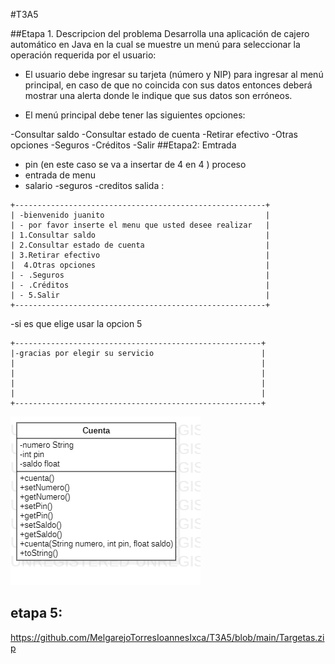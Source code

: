 #T3A5

##Etapa 1. Descripcion del problema
Desarrolla una aplicación de cajero automático en Java en la cual se muestre un menú para seleccionar la operación requerida por el usuario:

- El usuario debe ingresar su tarjeta (número y NIP) para ingresar al menú principal, en caso de que no coincida con sus datos entonces deberá mostrar una alerta donde le indique que sus datos son erróneos.

- El menú principal debe tener las siguientes opciones:

-Consultar saldo
-Consultar estado de cuenta
-Retirar efectivo
-Otras opciones
-Seguros
-Créditos
-Salir
##Etapa2:
Emtrada
- pin (en este caso se va a insertar de 4 en 4 )
proceso
- entrada de menu 
 - salario 
 -seguros
 -creditos
salida :
~~~
+--------------------------------------------------------+
| -bienvenido juanito                                    |
| - por favor inserte el menu que usted desee realizar   |
| 1.Consultar saldo                                      |
| 2.Consultar estado de cuenta                           |
| 3.Retirar efectivo                                     |
|  4.Otras opciones                                      |
| - .Seguros                                             |
| - .Créditos                                            |
| - 5.Salir                                              |
+--------------------------------------------------------+
~~~
-si es que elige usar la opcion 5
~~~
+-------------------------------------------------------+
|-gracias por elegir su servicio                        |
|                                                       |
|                                                       |
|                                                       |
|                                                       |
+-------------------------------------------------------+
~~~


![](https://github.com/FernandoSanchezJ/T3A5/blob/main/T3A5.png)

## etapa 5:

https://github.com/MelgarejoTorresIoannesIxca/T3A5/blob/main/Targetas.zip

